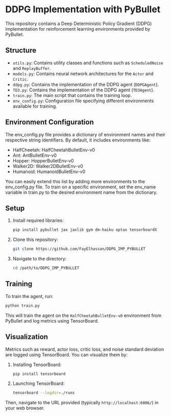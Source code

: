 

# DDPG Implementation with PyBullet

This repository contains a Deep Deterministic Policy Gradient (DDPG) implementation for reinforcement learning environments provided by PyBullet.

## Structure

- `utils.py`: Contains utility classes and functions such as `ScheduledNoise` and `ReplayBuffer`.
- `models.py`: Contains neural network architectures for the `Actor` and `Critic`.
- `ddpg.py`: Contains the implementation of the DDPG agent (`DDPGAgent`).
- `TD3.py`: Contains the implementation of the DDPG agent (`TD3Agent`).
- `train.py`: The main script that contains the training loop.
- `env_config.py`: Configuration file specifying different environments available for training.

## Environment Configuration

The env_config.py file provides a dictionary of environment names and their respective string identifiers. By default, it includes environments like:

- HalfCheetah: HalfCheetahBulletEnv-v0
- Ant: AntBulletEnv-v0
- Hopper: HopperBulletEnv-v0
- Walker2D: Walker2DBulletEnv-v0
- Humanoid: HumanoidBulletEnv-v0


You can easily extend this list by adding more environments to the env_config.py file. To train on a specific environment, set the env_name variable in train.py to the desired environment name from the dictionary.
## Setup

1. Install required libraries:
   ```bash
   pip install pybullet jax jaxlib gym dm-haiku optax tensorboardX
   ```

2. Clone this repository:
   ```bash
   git clone https://github.com/FayElhassan/DDPG_IMP_PYBULLET
   ```

3. Navigate to the directory:
   ```bash
   cd /path/to/DDPG_IMP_PYBULLET
   ```

## Training

To train the agent, run:
```bash
python train.py
```

This will train the agent on the `HalfCheetahBulletEnv-v0` environment from PyBullet and log metrics using TensorBoard.

## Visualization

Metrics such as reward, actor loss, critic loss, and noise standard deviation are logged using TensorBoard. You can visualize them by:

1. Installing TensorBoard:
   ```bash
   pip install tensorboard
   ```

2. Launching TensorBoard:
   ```bash
   tensorboard --logdir=./runs
   ```

Then, navigate to the URL provided (typically `http://localhost:6006/`) in your web browser.
